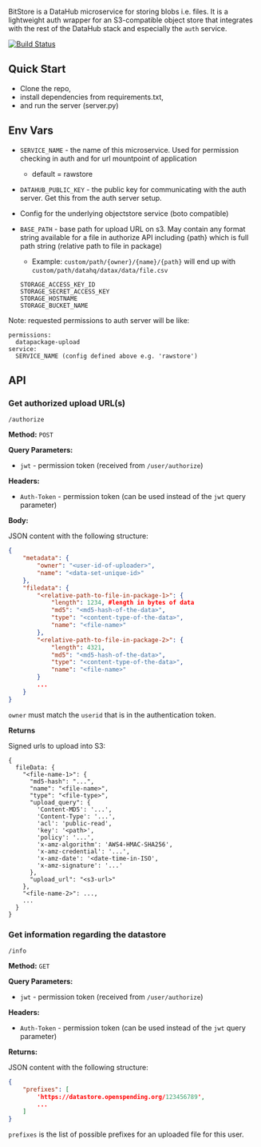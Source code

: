 BitStore is a DataHub microservice for storing blobs i.e. files. It is a lightweight auth wrapper for an S3-compatible object store that integrates with the rest of the DataHub stack and especially the `auth` service.

[![Build Status](https://travis-ci.org/datahq/bitstore.svg?branch=master)](https://travis-ci.org/datahq/bitstore)

## Quick Start

* Clone the repo,
* install dependencies from requirements.txt,
* and run the server (server.py)

## Env Vars

* `SERVICE_NAME` - the name of this microservice. Used for permission checking in auth and for url mountpoint of application
  * default = rawstore
* `DATAHUB_PUBLIC_KEY` - the public key for communicating with the auth server. Get this from the auth server setup.
* Config for the underlying objectstore service (boto compatible)
* `BASE_PATH` - base path for upload URL on s3. May contain any format string available for a file in authorize API including {path} which is full path string (relative path to file in package)
  * Example: `custom/path/{owner}/{name}/{path}` will end up with `custom/path/datahq/datax/data/file.csv` 

  ```
  STORAGE_ACCESS_KEY_ID
  STORAGE_SECRET_ACCESS_KEY
  STORAGE_HOSTNAME
  STORAGE_BUCKET_NAME
  ```

Note: requested permissions to auth server will be like:

```
permissions:
  datapackage-upload
service:
  SERVICE_NAME (config defined above e.g. 'rawstore')
```


## API

### Get authorized upload URL(s)

`/authorize`

**Method:** `POST`

**Query Parameters:**

 - `jwt` - permission token (received from `/user/authorize`)

**Headers:**

 - `Auth-Token` - permission token (can be used instead of the `jwt` query parameter)

**Body:**

JSON content with the following structure:

```json
{
    "metadata": {
        "owner": "<user-id-of-uploader>",
        "name": "<data-set-unique-id>"
    },
    "filedata": {
        "<relative-path-to-file-in-package-1>": {
            "length": 1234, #length in bytes of data
            "md5": "<md5-hash-of-the-data>",
            "type": "<content-type-of-the-data>",
            "name": "<file-name>"
        },
        "<relative-path-to-file-in-package-2>": {
            "length": 4321,
            "md5": "<md5-hash-of-the-data>",
            "type": "<content-type-of-the-data>",
            "name": "<file-name>"
        }
        ...
    }
}
```

`owner` must match the `userid` that is in the authentication token.

**Returns**

Signed urls to upload into S3:

```javascript=
{
  fileData: {
    "<file-name-1>": {
      "md5-hash": "...",
      "name": "<file-name>",
      "type": "<file-type>",
      "upload_query": {
        'Content-MD5': '...',
        'Content-Type': '...',
        'acl': 'public-read',
        'key': '<path>',
        'policy': '...',
        'x-amz-algorithm': 'AWS4-HMAC-SHA256',
        'x-amz-credential': '...',
        'x-amz-date': '<date-time-in-ISO',
        'x-amz-signature': '...'
      },
      "upload_url": "<s3-url>"
    },
    "<file-name-2>": ...,
    ...
  }
}
```

### Get information regarding the datastore

`/info`

**Method:** `GET`

**Query Parameters:**

 - `jwt` - permission token (received from `/user/authorize`)

**Headers:**

 - `Auth-Token` - permission token (can be used instead of the `jwt` query parameter)

**Returns:**

JSON content with the following structure:
```json
{
    "prefixes": [
        'https://datastore.openspending.org/123456789',
        ...
    ]
}
```

`prefixes` is the list of possible prefixes for an uploaded file for this user.
